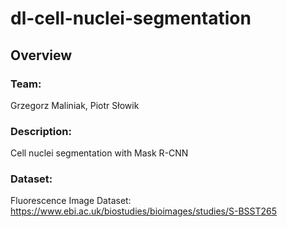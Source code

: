 # dl-cell-nuclei-segmentation

## Overview

### Team:
Grzegorz Maliniak, Piotr Słowik
### Description:
Cell nuclei segmentation with Mask R-CNN
### Dataset:
Fluorescence Image Dataset: https://www.ebi.ac.uk/biostudies/bioimages/studies/S-BSST265
